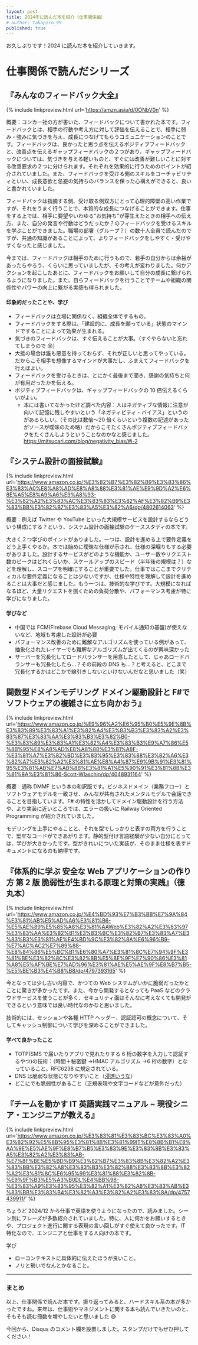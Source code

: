 ```yaml
---
layout: post
title: 2024年に読んだ本を紹介（仕事関係編）
# author: takapiro_99
published: true
---
```


お久しぶりです！2024 に読んだ本を紹介していきます。

# 仕事関係で読んだシリーズ

## 『みんなのフィードバック大全』

{% include linkpreview.html url='https://amzn.asia/d/0ONbV0n' %}

概要：コンカー社の方が書いた、フィードバックについて書かれた本です。フィードバックとは、相手の行動や考え方に対して評価を伝えることで、相手に弱み・強みに気づきを与え、成長につなげてもらうコミュニケーションのことです。フィードバックは、良かったと思う点を伝えるポジティブフィードバックと、改善点を伝えるギャップフィードバックの２つがあり、ギャップフィードバックについては、気づきを与える軽いものと、すぐには改善が難しいことに対する改善要求の２つに分けられます。それぞれを効果的に行うためのポイントが紹介されていました。また、フィードバックを受ける側のスキルをコーチャビリティといい、成長意欲と忌避の気持ちのバランスを保った心構えができると、良いと書かれていました。

フィードバックは指摘する側、受け取る側双方にとって心理的障壁の高い作業ですが、それをうまく行うことで、本質的な成長につなげることができます。仕事をする上では、相手に要望やいわゆる"お気持ち"が芽生えたときの相手への伝え方、また、自分の発言や行動はどうだったか？のフィードバックを受けるスキルを学ぶことができました。職場の部署（グループ？）の数十人全員で読んだのですが、共通の知識があることによって、よりフィードバックをしやすく・受けやすくなったと感じました。

今までは、フィードバックは相手のために行うもので、若手の自分からは余裕があったらやろう、くらいに思っていましたが、その考えが変わりました。何かアクションを起こしたあとに、フィードバックをお願いして自分の成長に繋げられるようになりました。また、自らフィードバックを行うことでチームや組織の関係性やパワーの向上に繋がる実感も得られました。

#### 印象的だったことや、学び

- フィードバックは立場に関係なく、組織全体でするもの。
- フィードバックをする際は、「建設的に、成長を願っている」状態のマインドですることによって効果が生まれる。
- 気づきのフィードバックは、すぐ伝えることが大事。（すぐやらないと忘れてしまうので 😢）
- 大抵の場合は誰も悪意を持っておらず、それが正しいと思ってやっている。だからこそ相手を想像するマインドが大事だし、ふまえてフィードバックを行えばよい。
- フィードバックを受けるときは、とにかく最後まで聞き、感謝の気持ちと何が有用だったかを伝える。
- ポジティブフィードバックは、ギャップフィードバックの 10 倍伝えるくらいがよい。
  - 本には書いてなかったけど調べた内容：人はネガティブな情報に注意が向いて記憶に残しやすいという「ネガティビティ・バイアス」というのがあるらしい。（その比は数倍〜20 倍くらいという複数の記述があったがソースが曖昧のため略）だからこそたくさんポジティブフィードバックをたくさんしようということなのかなと感じました。 https://mitsucari.com/blog/negativity_bias/#i-2

## 『システム設計の面接試験』

{% include linkpreview.html url='https://www.amazon.co.jp/%E3%82%B7%E3%82%B9%E3%83%86%E3%83%A0%E8%A8%AD%E8%A8%88%E3%81%AE%E9%9D%A2%E6%8E%A5%E8%A9%A6%E9%A8%93-%E3%82%A2%E3%83%AC%E3%83%83%E3%82%AF%E3%82%B9%E3%83%BB%E3%82%B7%E3%83%A5%E3%82%A6/dp/4802614063' %}

概要：例えば Twitter や YouTube といった大規模サービスを設計するならどういう構成にする？という、システム設計の面接試験のケーススタディの本です。

大きく２つ学びのポイントがありました。一つは、設計を進める上で要件定義をどう上手くやるか。本では始めに曖昧な仕様が示され、仕様の深堀りもする必要がありました。設計するサービスがどのような機能か、ユーザー数やリクエスト数のピークはどれくらいか、スケールアップのスピード（半年後の規模は？）などを理解し、スコープを明確にすることが重要でした。仕事ではここまでクリティカルな要件定義になることは少ないですが、仕様や特性を理解して設計を進めることは大事だと感じました。もう一つは、技術的な学びです。大規模になればなるほど、大量リクエストを捌くための負荷分散や、パフォーマンス考慮が特に学びになりました。

#### 学びなど

- 中国では FCM(Firebase Cloud Messaging; モバイル通知の基盤)が使えないなど、地域も考慮した設計が必要
- パフォーマンス改善のために難解なアルゴリズムを使っている例があって、抽象化されたレイヤーでも難解なアルゴリズムが出てくるのが興味深かった
- サーバーを冗長化してロードバランサーを用意したとして、じゃあロードバランサーも冗長化したら…？その前段の DNS も…？と考えると、どこまで冗長化するかはどこかで線引きしないといけないんだなと思いました（笑）

## 関数型ドメインモデリング ドメイン駆動設計と F#でソフトウェアの複雑さに立ち向かおう』

{% include linkpreview.html url='https://www.amazon.co.jp/%E9%96%A2%E6%95%B0%E5%9E%8B%E3%83%89%E3%83%A1%E3%82%A4%E3%83%B3%E3%83%A2%E3%83%87%E3%83%AA%E3%83%B3%E3%82%B0-%E3%83%89%E3%83%A1%E3%82%A4%E3%83%B3%E9%A7%86%E5%8B%95%E8%A8%AD%E8%A8%88%E3%81%A8F-%E3%81%A7%E3%82%BD%E3%83%95%E3%83%88%E3%82%A6%E3%82%A7%E3%82%A2%E3%81%AE%E8%A4%87%E9%9B%91%E3%81%95%E3%81%AB%E7%AB%8B%E3%81%A1%E5%90%91%E3%81%8B%E3%81%8A%E3%81%86-Scott-Wlaschin/dp/4048931164' %}

概要：通称 DMMF という本の和訳版です。ビジネスドメイン（業務フロー）とソフトウェアモデルを一致させ、みんなが共有されたメンタルモデルで会話できることを目指しています。F# の特性を活かしてドメイン駆動設計を行う方法や、より実装に近いところでは、エラーの扱いに Railway Oriented Programming が紹介されていました。

モデリングを上手にやることと、それを型でしっかりと表すの両方を行うことで、堅牢なコードができあがります。静的型付け言語経験が少ない自分にとっては、学びが大きかったです。型がきれいについた実装が、そのまま仕様を表すドキュメントになるのも納得です。

## 『体系的に学ぶ 安全な Web アプリケーションの作り方 第 2 版 脆弱性が生まれる原理と対策の実践』（徳丸本）

{% include linkpreview.html url='https://www.amazon.co.jp/%E4%BD%93%E7%B3%BB%E7%9A%84%E3%81%AB%E5%AD%A6%E3%81%B6-%E5%AE%89%E5%85%A8%E3%81%AAWeb%E3%82%A2%E3%83%97%E3%83%AA%E3%82%B1%E3%83%BC%E3%82%B7%E3%83%A7%E3%83%B3%E3%81%AE%E4%BD%9C%E3%82%8A%E6%96%B9-%E7%AC%AC2%E7%89%88-%E8%84%86%E5%BC%B1%E6%80%A7%E3%81%8C%E7%94%9F%E3%81%BE%E3%82%8C%E3%82%8B%E5%8E%9F%E7%90%86%E3%81%A8%E5%AF%BE%E7%AD%96%E3%81%AE%E5%AE%9F%E8%B7%B5-%E5%BE%B3%E4%B8%B8/dp/4797393165' %}

今となっては少し古い内容で、かつての Web システムがいかに脆弱だったかとことに驚きが多かったです。また、今から開発するとなっても PaaS などのクラウドサービスを使うことが多く、セキュリティ面はそんなに考えなくても開発ができるという意味では良い時代なのかなと思いました。

技術的には、セッションや各種 HTTP ヘッダー、認証認可の概念について、そしてキャッシュ制御について学びを深めることができました。

#### 学べて良かったこと

- TOTP(SMS で届いたりアプリで見れたりする 6 桁の数字を入力して認証するやつ)の技術：（時間＋秘密鍵 →HMAC アルゴリズム →6 桁の数字）となっていること。RFC6238 に規定されている。
- DNS は脆弱な状態になりやすいこと（[浸透いうな](https://x.com/tss_ontap_o)）
- どこにでも脆弱性があること（正規表現や文字コードなどが意外だった）

## 『チームを動かす IT 英語実践マニュアル ~ 現役シニア・エンジニアが教える』

{% include linkpreview.html url='https://www.amazon.co.jp/%E3%83%81%E3%83%BC%E3%83%A0%E3%82%92%E5%8B%95%E3%81%8B%E3%81%99IT%E8%8B%B1%E8%AA%9E%E5%AE%9F%E8%B7%B5%E3%83%9E%E3%83%8B%E3%83%A5%E3%82%A2%E3%83%AB-%E7%8F%BE%E5%BD%B9%E3%82%B7%E3%83%8B%E3%82%A2%E3%83%BB%E3%82%A8%E3%83%B3%E3%82%B8%E3%83%8B%E3%82%A2%E3%81%8C%E6%95%99%E3%81%88%E3%82%8B-%E9%9F%B3%E5%A3%B0DL%E4%BB%98-%E3%83%A9%E3%83%95%E3%82%A1%E3%82%A8%E3%83%AB%E3%83%BB%E3%83%B4%E3%82%A3%E3%82%A2%E3%83%8A/dp/4757439911/' %}

ちょうど 2024/12 から仕事で英語を使うようになったので、読みました。シーン別にフレーズが多数紹介されていました。特に、人に何かをお願いするときや、プロジェクト進行に関する表現の言い回しがすぐ使えて良かったです。IT 特化なので、エンジニアと仕事をする人向けの本です。

学び

- ローコンテキストに具体的に伝えたほうが良いこと。
- ノリと勢いでなんとかなること。

---

### まとめ

以上、仕事関係で読んだ本です。振り返ってみると、ハードスキル系の本が多かったですね。来年は、仕事術やマネジメントに関する本も読んでいきたいのと、そもそも読む冊数を増やしたいと思いました 😅

今回から、Disqus のコメント欄を設置しました。スタンプだけでもぜひ押してください！
